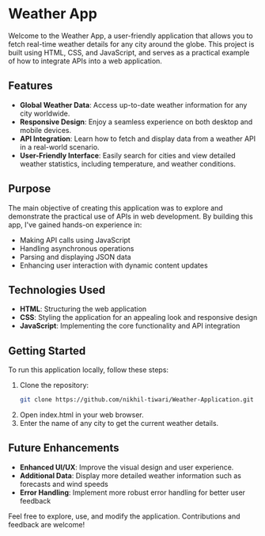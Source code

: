 # Weather App

Welcome to the Weather App, a user-friendly application that allows you to fetch real-time weather details for any city around the globe. This project is built using HTML, CSS, and JavaScript, and serves as a practical example of how to integrate APIs into a web application.

## Features

- **Global Weather Data**: Access up-to-date weather information for any city worldwide.
- **Responsive Design**: Enjoy a seamless experience on both desktop and mobile devices.
- **API Integration**: Learn how to fetch and display data from a weather API in a real-world scenario.
- **User-Friendly Interface**: Easily search for cities and view detailed weather statistics, including temperature, and weather conditions.

## Purpose

The main objective of creating this application was to explore and demonstrate the practical use of APIs in web development. By building this app, I've gained hands-on experience in:
- Making API calls using JavaScript
- Handling asynchronous operations
- Parsing and displaying JSON data
- Enhancing user interaction with dynamic content updates

## Technologies Used

- **HTML**: Structuring the web application
- **CSS**: Styling the application for an appealing look and responsive design
- **JavaScript**: Implementing the core functionality and API integration

## Getting Started

To run this application locally, follow these steps:
1. Clone the repository:
   ```bash
   git clone https://github.com/nikhil-tiwari/Weather-Application.git
2. Open index.html in your web browser.
3. Enter the name of any city to get the current weather details.

## Future Enhancements

- **Enhanced UI/UX**: Improve the visual design and user experience.
- **Additional Data**: Display more detailed weather information such as forecasts and wind speeds
- **Error Handling**: Implement more robust error handling for better user feedback

Feel free to explore, use, and modify the application. Contributions and feedback are welcome!
